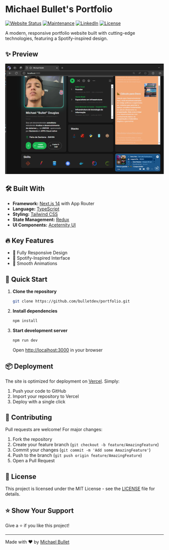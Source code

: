# Michael Bullet's Portfolio 



[![Website Status](https://img.shields.io/badge/website-up-yellow)](https://www.michaelbullet.com/)
[![Maintenance](https://img.shields.io/badge/maintained-yes-green.svg)](https://github.com/bulletdev/PORTFOLIO/commits/main)
[![LinkedIn](https://img.shields.io/badge/connect-linkedin-1abc9c.svg)](https://www.linkedin.com/in/michael-bullet/)
[![License](http://img.shields.io/:license-mit-blue.svg?style=flat-square)](http://badges.mit-license.org)

A modern, responsive portfolio website built with cutting-edge technologies, featuring a Spotify-inspired design.

## ✨ Preview

<img src="/preview.png" width="900" alt="Portfolio Preview">

## 🛠️ Built With

- **Framework:** [Next.js 14](https://nextjs.org/) with App Router
- **Language:** [TypeScript](https://www.typescriptlang.org/)
- **Styling:** [Tailwind CSS](https://tailwindcss.com/)
- **State Management:** [Redux](https://redux.js.org/)
- **UI Components:** [Aceternity UI](https://ui.aceternity.com/)

## 🔥 Key Features

- 📱 Fully Responsive Design
- 🎨 Spotify-Inspired Interface
- 🔄 Smooth Animations 

## 🚀 Quick Start

1. **Clone the repository**

   ```bash
   git clone https://github.com/bulletdev/portfolio.git
   ```

2. **Install dependencies**

   ```bash
   npm install
   ```

3. **Start development server**
   ```bash
   npm run dev
   ```
   Open [http://localhost:3000](http://localhost:3000) in your browser

## 📦 Deployment

The site is optimized for deployment on [Vercel](https://vercel.com/). Simply:

1. Push your code to GitHub
2. Import your repository to Vercel
3. Deploy with a single click

## 🤝 Contributing

Pull requests are welcome! For major changes:

1. Fork the repository
2. Create your feature branch (`git checkout -b feature/AmazingFeature`)
3. Commit your changes (`git commit -m 'Add some AmazingFeature'`)
4. Push to the branch (`git push origin feature/AmazingFeature`)
5. Open a Pull Request

## 📄 License

This project is licensed under the MIT License - see the [LICENSE](LICENSE) file for details.

## ⭐ Show Your Support

Give a ⭐️ if you like this project!

---

Made with ❤️ by [Michael Bullet](https://www.linkedin.com/in/Michael-bullet/)
